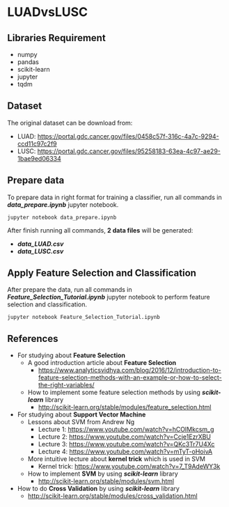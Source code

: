 # LUADvsLUSC
## Libraries Requirement
* numpy
* pandas
* scikit-learn
* jupyter
* tqdm

## Dataset
The original dataset can be download from:
* LUAD: https://portal.gdc.cancer.gov/files/0458c57f-316c-4a7c-9294-ccd11c97c2f9 
* LUSC: https://portal.gdc.cancer.gov/files/95258183-63ea-4c97-ae29-1bae9ed06334

## Prepare data
To prepare data in right format for training a classifier, run all commands in **_data_prepare.ipynb_** jupyter notebook.
```
jupyter notebook data_prepare.ipynb
```
After finish running all commands, **2 data files** will be generated:
 * **_data_LUAD.csv_**
 * **_data_LUSC.csv_**

## Apply Feature Selection and Classification
After prepare the data, run all commands in **_Feature_Selection_Tutorial.ipynb_** jupyter notebook to perform feature selection and classification.
```
jupyter notebook Feature_Selection_Tutorial.ipynb
```

## References
* For studying about **Feature Selection**
  * A good introduction article about **Feature Selection**
    * https://www.analyticsvidhya.com/blog/2016/12/introduction-to-feature-selection-methods-with-an-example-or-how-to-select-the-right-variables/
  * How to implement some feature selection methods by using **_scikit-learn_** library
    * http://scikit-learn.org/stable/modules/feature_selection.html
* For studying about **Support Vector Machine**
  * Lessons about SVM from Andrew Ng
    * Lecture 1: https://www.youtube.com/watch?v=hCOIMkcsm_g
    * Lecture 2: https://www.youtube.com/watch?v=Ccje1EzrXBU
    * Lecture 3: https://www.youtube.com/watch?v=QKc3Tr7U4Xc
    * Lecture 4: https://www.youtube.com/watch?v=mTyT-oHoivA
  * More intuitive lecture about **kernel trick** which is used in SVM
    * Kernel trick: https://www.youtube.com/watch?v=7_T9AdeWY3k
  * How to implement **SVM** by using **_scikit-learn_** library
    * http://scikit-learn.org/stable/modules/svm.html
* How to do **Cross Validation** by using **_scikit-learn_** library
  * http://scikit-learn.org/stable/modules/cross_validation.html
